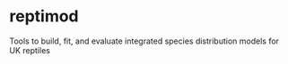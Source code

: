 # reptimod
Tools to build, fit, and evaluate integrated species distribution models for UK reptiles
